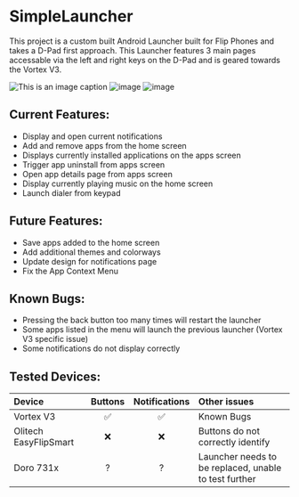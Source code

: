 # SimpleLauncher
This project is a custom built Android Launcher built for Flip Phones and takes a D-Pad first approach. This Launcher features 3 main pages accessable via the left and right keys on the D-Pad and is geared towards the Vortex V3.

![This is an image caption](https://github.com/user-attachments/assets/393990af-64cb-4321-b526-51625c655e53)
![image](https://github.com/user-attachments/assets/d9ad1ce7-d022-4fb4-892e-73d4251ba686)
![image](https://github.com/user-attachments/assets/7adb65e7-cd0d-431d-bf67-07e003beff25)

## Current Features:
- Display and open current notifications
- Add and remove apps from the home screen
- Displays currently installed applications on the apps screen
- Trigger app uninstall from apps screen
- Open app details page from apps screen
- Display currently playing music on the home screen
- Launch dialer from keypad

## Future Features:
- Save apps added to the home screen
- Add additional themes and colorways
- Update design for notifications page
- Fix the App Context Menu

## Known Bugs:
- Pressing the back button too many times will restart the launcher
- Some apps listed in the menu will launch the previous launcher (Vortex V3 specific issue)
- Some notifications do not display correctly

## Tested Devices:
| Device | Buttons | Notifications | Other issues |
| :----- | :-----: | :-----------: | :----------- |
| Vortex V3 | ✅ | ✅ | Known Bugs |
| Olitech EasyFlipSmart | ❌ | ❌ | Buttons do not correctly identify |
| Doro 731x | ? | ? | Launcher needs to be replaced, unable to test further |

